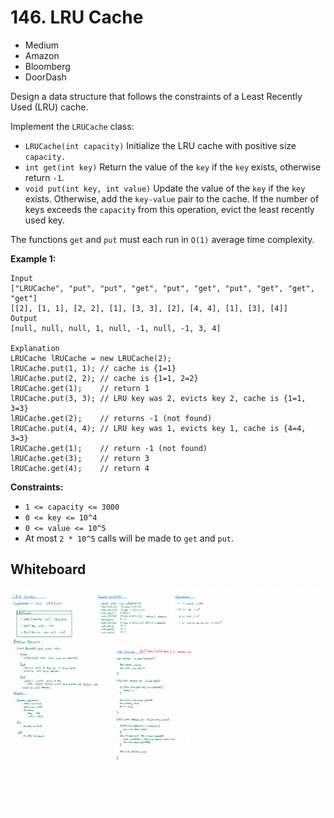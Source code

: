 # 146. LRU Cache
- Medium
- Amazon
- Bloomberg
- DoorDash

Design a data structure that follows the constraints of a Least Recently Used
(LRU) cache.

Implement the `LRUCache` class:

- `LRUCache(int capacity)` Initialize the LRU cache with positive size
`capacity.`
- `int get(int key)` Return the value of the `key` if the `key` exists,
otherwise return `-1`.
- `void put(int key, int value)` Update the value of the `key` if the `key`
exists. Otherwise, add the `key-value` pair to the cache. If the number of keys
exceeds the `capacity` from this operation, evict the least recently used key.

The functions `get` and `put` must each run in `O(1)` average time complexity.

**Example 1:**
```
Input
["LRUCache", "put", "put", "get", "put", "get", "put", "get", "get", "get"]
[[2], [1, 1], [2, 2], [1], [3, 3], [2], [4, 4], [1], [3], [4]]
Output
[null, null, null, 1, null, -1, null, -1, 3, 4]

Explanation
LRUCache lRUCache = new LRUCache(2);
lRUCache.put(1, 1); // cache is {1=1}
lRUCache.put(2, 2); // cache is {1=1, 2=2}
lRUCache.get(1);    // return 1
lRUCache.put(3, 3); // LRU key was 2, evicts key 2, cache is {1=1, 3=3}
lRUCache.get(2);    // returns -1 (not found)
lRUCache.put(4, 4); // LRU key was 1, evicts key 1, cache is {4=4, 3=3}
lRUCache.get(1);    // return -1 (not found)
lRUCache.get(3);    // return 3
lRUCache.get(4);    // return 4
```

**Constraints:**
- `1 <= capacity <= 3000`
- `0 <= key <= 10^4`
- `0 <= value <= 10^5`
- At most `2 * 10^5` calls will be made to `get` and `put`.

## Whiteboard
![Whiteboard Image 01][whiteboard-image-01]

<!-- Refs -->
[whiteboard-image-01]: whiteboard-01.jpg
